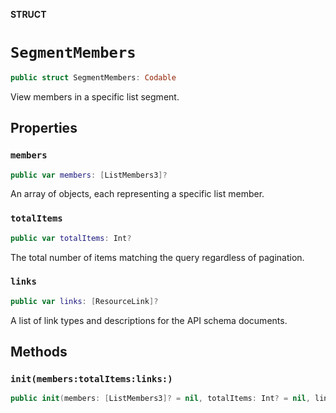 **STRUCT**

# `SegmentMembers`

```swift
public struct SegmentMembers: Codable
```

View members in a specific list segment.

## Properties
### `members`

```swift
public var members: [ListMembers3]?
```

An array of objects, each representing a specific list member.

### `totalItems`

```swift
public var totalItems: Int?
```

The total number of items matching the query regardless of pagination.

### `links`

```swift
public var links: [ResourceLink]?
```

A list of link types and descriptions for the API schema documents.

## Methods
### `init(members:totalItems:links:)`

```swift
public init(members: [ListMembers3]? = nil, totalItems: Int? = nil, links: [ResourceLink]? = nil)
```
